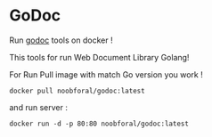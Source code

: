 # GoDoc

Run [godoc](https://pkg.go.dev/golang.org/x/tools/cmd/godoc) tools on docker !

This tools for run Web Document Library Golang!

For Run Pull image with match Go version you work !

```shell
docker pull noobforal/godoc:latest
```

and run server :

```shell
docker run -d -p 80:80 noobforal/godoc:latest
```
